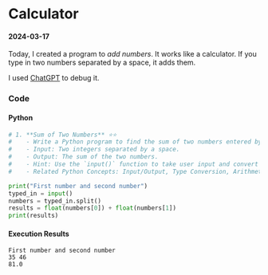 # Calculator

#### 2024-03-17

Today, I created a program to *add numbers*. It works like a calculator. If you type in two numbers separated by a space, it adds them.

I used [ChatGPT](https://chat.openai.com/) to debug it.

### Code

#### Python

```python
# 1. **Sum of Two Numbers** ⭐⭐
#    - Write a Python program to find the sum of two numbers entered by the user.
#    - Input: Two integers separated by a space.
#    - Output: The sum of the two numbers.
#    - Hint: Use the `input()` function to take user input and convert the input string to integers before adding.
#    - Related Python Concepts: Input/Output, Type Conversion, Arithmetic Operations.

print("First number and second number")
typed_in = input()
numbers = typed_in.split()
results = float(numbers[0]) + float(numbers[1])
print(results)
```

#### Execution Results
```
First number and second number
35 46
81.0
```